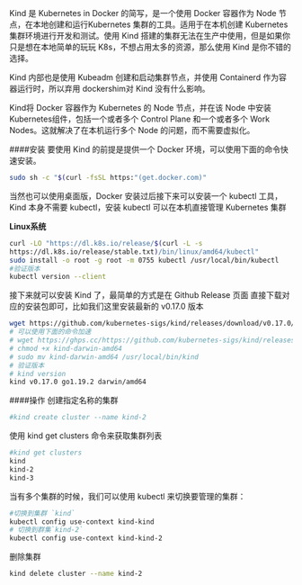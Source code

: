 Kind 是 Kubernetes in Docker 的简写，是一个使用 Docker 容器作为 Node 节点，在本地创建和运行Kubernetes 集群的工具。适用于在本机创建 Kubernetes 集群环境进行开发和测试。使用 Kind 搭建的集群无法在生产中使用，但是如果你只是想在本地简单的玩玩 K8s，不想占用太多的资源，那么使用 Kind 是你不错的选择。

Kind 内部也是使用 Kubeadm 创建和启动集群节点，并使用 Containerd 作为容器运行时，所以弃用 dockershim对 Kind 没有什么影响。

Kind将 Docker 容器作为 Kubernetes 的 Node 节点，并在该 Node 中安装 Kubernetes组件，包括一个或者多个 Control Plane 和一个或者多个 Work Nodes。这就解决了在本机运行多个 Node 的问题，而不需要虚拟化。

####安装
要使用 Kind 的前提是提供一个 Docker 环境，可以使用下面的命令快速安装。
```bash
sudo sh -c "$(curl -fsSL https:"(get.docker.com)"
```
当然也可以使用桌面版，Docker 安装过后接下来可以安装一个 kubectl 工具，Kind 本身不需要 kubectl，安装 kubectl 可以在本机直接管理 Kubernetes 集群

**Linux系统**
```bash
curl -LO "https://dl.k8s.io/release/$(curl -L -s
https://dl.k8s.io/release/stable.txt)/bin/linux/amd64/kubectl"
sudo install -o root -g root -m 0755 kubectl /usr/local/bin/kubectl
#验证版本
kubectl version --client
```
接下来就可以安装 Kind 了，最简单的方式是在 Github Release 页面 直接下载对应的安装包即可，比如我们这里安装最新的 v0.17.0 版本
```bash
wget https://github.com/kubernetes-sigs/kind/releases/download/v0.17.0/kind-darwin-amd64
# 可以使用下面的命令加速
# wget https://ghps.cc/https://github.com/kubernetes-sigs/kind/releases/download/v0.17.0/kind-darwin-amd64
# chmod +x kind-darwin-amd64
# sudo mv kind-darwin-amd64 /usr/local/bin/kind
# 验证版本
# kind version
kind v0.17.0 go1.19.2 darwin/amd64
```

####操作
创建指定名称的集群
```bash
#kind create cluster --name kind-2
```
使用 kind get clusters 命令来获取集群列表
```bash
#kind get clusters
kind
kind-2
kind-3
```
当有多个集群的时候，我们可以使用 kubectl 来切换要管理的集群：
```bash
#切换到集群 `kind`
kubectl config use-context kind-kind
# 切换到群集`kind-2`
kubectl config use-context kind-kind-2
```
删除集群
```bash
kind delete cluster --name kind-2
```
